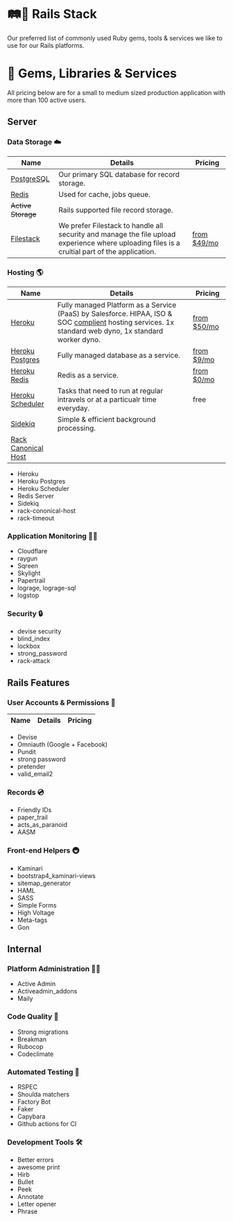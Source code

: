 
# 🛤🚂 Rails Stack
Our preferred list of commonly used Ruby gems, tools &amp; services we like to use for our Rails platforms. 


# 💎 Gems, Libraries & Services

All pricing below are for a small to medium sized production application with more than 100 active users. 

## Server

### Data Storage ☁️
|Name|Details|Pricing|
|--|--|--|
|[PostgreSQL](https://www.digitalocean.com/community/tutorials/how-to-set-up-ruby-on-rails-with-postgres)| Our primary SQL database for record storage. |
|[Redis](https://opensource.com/article/18/4/ruby-rails-redis)|  Used for cache, jobs queue.
|~~Active Storage~~| Rails supported file record storage. 
|[Filestack](https://github.com/filestack/filestack-rails)| We prefer Filestack to handle all security and manage the file upload experience where uploading files is a cruitial part of the application.|[from $49/mo](https://www.filestack.com/pricing/)

### Hosting 🌎
|Name|Details|Pricing
|--|--|--|
|[Heroku](https://www.heroku.com/home)|Fully managed Platform as a Service (PaaS) by Salesforce. HIPAA, ISO & SOC [complient](https://www.heroku.com/compliance) hosting services. 1x standard web dyno, 1x standard worker dyno.| [from $50/mo](https://www.heroku.com/pricing)
|[Heroku Postgres](https://www.heroku.com/postgres)|Fully managed database as a service.|[from $9/mo](https://elements.heroku.com/addons/heroku-postgresql)
|[Heroku Redis](https://elements.heroku.com/addons/heroku-redis)|Redis as a service.|[from $0/mo](https://elements.heroku.com/addons/heroku-redis)
|[Heroku Scheduler](https://elements.heroku.com/addons/scheduler)|Tasks that need to run at regular intravels or at a particualr time everyday.|free
|[Sidekiq](https://github.com/mperham/sidekiq)|Simple & efficient background processing.
|[Rack Canonical Host](https://github.com/tylerhunt/rack-canonical-host)|

* Heroku
* Heroku Postgres
* Heroku Scheduler
* Redis Server
* Sidekiq
* rack-cononical-host
* rack-timeout

### Application Monitoring 🕵️‍♂️
* Cloudflare
* raygun
* Sqreen
* Skylight
* Papertrail
* lograge, lograge-sql
* logstop


### Security 🔒
* devise security
* blind_index
* lockbox
* strong_password
* rack-attack


## Rails Features

### User Accounts & Permissions 👤
|Name|Details|Pricing
|--|--|--|

* Devise
* Omniauth (Google + Facebook)
* Pundit
* strong password
* pretender
* valid_email2

### Records 💿
* Friendly IDs
* paper_trail
* acts_as_paranoid
* AASM

### Front-end Helpers 🚇
* Kaminari
* bootstrap4_kaminari-views
* sitemap_generator
* HAML
* SASS
* Simple Forms
* High Voltage
* Meta-tags
* Gon


## Internal

### Platform Administration 👨‍💼
* Active Admin
* Activeadmin_addons
* Maily

### Code Quality 👾
* Strong migrations
* Breakman
* Rubocop
* Codeclimate

### Automated Testing 🧪
* RSPEC
* Shoulda matchers
* Factory Bot
* Faker
* Capybara 
* Github actions for CI

### Development Tools 🛠
* Better errors
* awesome print
* Hirb
* Bullet
* Peek
* Annotate
* Letter opener 
* Phrase
